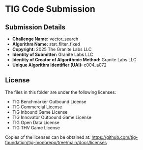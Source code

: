 # TIG Code Submission

## Submission Details

* **Challenge Name:** vector_search
* **Algorithm Name:** stat_filter_fixed
* **Copyright:** 2025 The Granite Labs LLC
* **Identity of Submitter:** Granite Labs LLC
* **Identity of Creator of Algorithmic Method:** Granite Labs LLC
* **Unique Algorithm Identifier (UAI):** c004_a072

## License

The files in this folder are under the following licenses:
* TIG Benchmarker Outbound License
* TIG Commercial License
* TIG Inbound Game License
* TIG Innovator Outbound Game License
* TIG Open Data License
* TIG THV Game License

Copies of the licenses can be obtained at:
https://github.com/tig-foundation/tig-monorepo/tree/main/docs/licenses